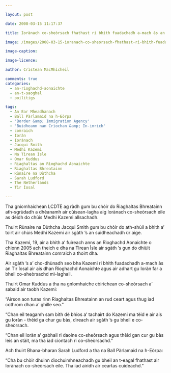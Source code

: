 ```yaml
---

layout: post

date: 2008-03-15 11:17:37

title: Iorànach co-sheòrsach fhathast ri bhith fuadachadh a-mach às an RA

image: /images/2008-03-15-ioranach-co-sheorsach-fhathast-ri-bhith-fuadachadh-a-mach-as-an-ra.jpg

image-caption:

image-licence:

author: Crìstean MacMhìcheil

comments: true
categories:
  - an-rioghachd-aonaichte
  - an-t-saoghal
  - poilitigs

tags:
  - An Ear Mheadhanach
  - Ball Pàrlamaid na h-Eòrpa
  - 'Border &amp; Immigration Agency'
  - 'Buidheann nan Crìochan &amp; In-imrich'
  - comraich
  - Ioràn
  - Iorànach
  - Jacqui Smith
  - Medhi Kazemi
  - Na Tìrean Ìsle
  - Omar Kuddus
  - Riaghaltas an Rìoghachd Aonaichte
  - Riaghaltas Bhreatainn
  - Rùnaire na Dùthcha
  - Sarah Ludford
  - The Netherlands
  - Tìr Ìosal

---
```


Tha gnìomhaichean LCDTE ag ràdh gum bu chòir do Riaghaltas Bhreatainn ath-sgrùdadh a dhèanamh air cùisean-lagha aig Iorànach co-sheòrsach eile as dèidh do chùis Medhi Kazemi allsachadh.

<!--more-->

Thuirt Rùnaire na Dùthcha Jacqui Smith gum bu chòir do ath-shùil a bhith a’ toirt air chùis Medhi Kazemi air sgàth ’s an suidheachadh ùr aige.

Tha Kazemi, 19, air a bhith a’ fuireach anns an Rìoghachd Aonaichte o chionn 2005 ach theich e dha na Tìrean Ìsle air sgàth ’s gun do dhiùlt Riaghaltas Bhreatainn comraich a thoirt dha.

Air sgàth ’s a’ cho-dhùnadh seo bha Kazemi ri bhith fuadachadh a-mach às an Tìr Ìosal air ais dhan Rìoghachd Aonaichte agus air adhart gu Ioràn far a bheil co-sheòrsachd mì-laghail.

Thuirt Omar Kuddus a tha na gnìomhaiche còirichean co-sheòrsach a’ sabaid air taobh Kazemi:

“Airson aon turas rinn Riaghaltas Bhreatainn an rud ceart agus thug iad cothrom dhan a’ ghille seo.”

“Chan eil teagamh sam bith dè bhios a’ tachairt do Kazemi ma tèid e air ais gu Ioràn - thèid ga chur gu bàs, dìreach air sgàth ’s gu bheil e co-sheòrsach.

“Chan eil Ioràn a’ gabhail ri daoine co-sheòrsach agus thèid gan cur gu bàs leis an stàit, ma tha iad ciontach ri co-sheòrsachd.”

Ach thuirt Bhana-bharan Sarah Ludford a tha na Ball Pàrlamaid na h-Eòrpa:

“Cha bu chòir dhuinn dìochuimhneachadh gu bheil an t-eagal fhathast air Iorànach co-sheòrsach eile. Tha iad airidh air ceartas cuideachd.”

